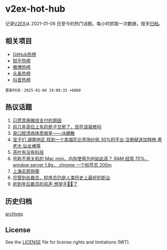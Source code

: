 # v2ex-hot-hub

 记录[V2EX](https://www.v2ex.com/)从 2021-01-06 日至今的热门话题。每小时抓取一次数据，按天[归档](archives)。
 
 ## 相关项目

- [GitHub热榜](https://github.com/lonnyzhang423/github-hot-hub)
- [知乎热榜](https://github.com/lonnyzhang423/zhihu-hot-hub)
- [微博热榜](https://github.com/lonnyzhang423/weibo-hot-hub)
- [头条热榜](https://github.com/lonnyzhang423/toutiao-hot-hub)
- [抖音热榜](https://github.com/lonnyzhang423/douyin-hot-hub)


 `更新时间：2025-01-06 19:09:33 +0800`

## 热议话题

1. [只愿意用微信支付的原因](https://www.v2ex.com/t/1102773)
1. [前几年高位上车的房子交房了，现在该装修吗](https://www.v2ex.com/t/1102824)
1. [易口腔溃疡体质救星——冰硼散](https://www.v2ex.com/t/1102775)
1. [宝子们,湖南地区,找到一个卖烟花比市场价低 30%的平台,注册就送加特林,黑老大,仙女棒等](https://www.v2ex.com/t/1102771)
1. [茶叶有没有科技](https://www.v2ex.com/t/1102792)
1. [号称不用关机的 Mac mini，内存使用为何如此高？ RAM 经常 70%， window server 1.8g， chrome 一个标签页 200m](https://www.v2ex.com/t/1102823)
1. [上海买房刚需](https://www.v2ex.com/t/1102881)
1. [尽管到处裁员，程序员仍是人类历史上最好的职业](https://www.v2ex.com/t/1102766)
1. [听到年后裁员的风声 想举手🙋‍♂️了](https://www.v2ex.com/t/1102814)

## 历史归档

[archives](archives)

## License

See the [LICENSE](LICENSE) file for license rights and limitations (MIT).
